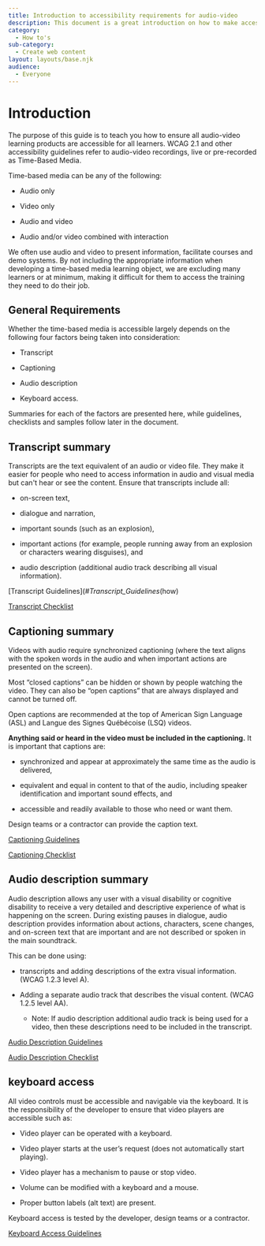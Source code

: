 ```yaml
---
title: Introduction to accessibility requirements for audio-video
description: This document is a great introduction on how to make accessible video for a communication advisor audience which are in between the web author and the content expert.
category:
  - How to's
sub-category:
  - Create web content
layout: layouts/base.njk
audience:
  - Everyone
---
```


# Introduction

The purpose of this guide is to teach you how to ensure all audio-video learning products are accessible for all learners. WCAG 2.1 and other accessibility guidelines refer to audio-video recordings, live or pre-recorded as Time-Based Media.

Time-based media can be any of the following:

- Audio only

- Video only

- Audio and video

- Audio and/or video combined with interaction

We often use audio and video to present information, facilitate courses and demo systems. By not including the appropriate information when developing a time-based media learning object, we are excluding many learners or at minimum, making it difficult for them to access the training they need to do their job.

## General Requirements

Whether the time-based media is accessible largely depends on the following four factors being taken into consideration:

- Transcript

- Captioning

- Audio description

- Keyboard access.

Summaries for each of the factors are presented here, while guidelines, checklists and samples follow later in the document.

## Transcript summary

Transcripts are the text equivalent of an audio or video file. They make it easier for people who need to access information in audio and visual media but can't hear or see the content. Ensure that transcripts include all:

- on-screen text,

- dialogue and narration,

- important sounds (such as an explosion),

- important actions (for example, people running away from an explosion or characters wearing disguises), and

- audio description (additional audio track describing all visual information).

[Transcript Guidelines](#_Transcript_Guidelines_(how)

[Transcript Checklist](#_Transcript_Checklist)

## Captioning summary

Videos with audio require synchronized captioning (where the text aligns with the spoken words in the audio and when important actions are presented on the screen).

Most “closed captions” can be hidden or shown by people watching the video. They can also be “open captions” that are always displayed and cannot be turned off.

Open captions are recommended at the top of American Sign Language (ASL) and Langue des Signes Québécoise (LSQ) videos.

**Anything said or heard in the video must be included in the captioning.** It is important that captions are:

- synchronized and appear at approximately the same time as the audio is delivered,

- equivalent and equal in content to that of the audio, including speaker identification and important sound effects, and

- accessible and readily available to those who need or want them.

Design teams or a contractor can provide the caption text.

[Captioning Guidelines](\l)

[Captioning Checklist](#_Captioning_Checklist)

## Audio description summary

Audio description allows any user with a visual disability or cognitive disability to receive a very detailed and descriptive experience of what is happening on the screen. During existing pauses in dialogue, audio description provides information about actions, characters, scene changes, and on-screen text that are important and are not described or spoken in the main soundtrack.

This can be done using:

- transcripts and adding descriptions of the extra visual information. (WCAG 1.2.3 level A).

- Adding a separate audio track that describes the visual content. (WCAG 1.2.5 level AA).

  - Note: If audio description additional audio track is being used for a video, then these descriptions need to be included in the transcript.

[Audio Description Guidelines](#_Audio_Description_Guidelines)

[Audio Description Checklist](#_Audio_Description_Checklist)

## keyboard access

All video controls must be accessible and navigable via the keyboard. It is the responsibility of the developer to ensure that video players are accessible such as:

- Video player can be operated with a keyboard.

- Video player starts at the user’s request (does not automatically start playing).

- Video player has a mechanism to pause or stop video.

- Volume can be modified with a keyboard and a mouse.

- Proper button labels (alt text) are present.

Keyboard access is tested by the developer, design teams or a contractor.

[Keyboard Access Guidelines](#_Time-based_Media_Player)

